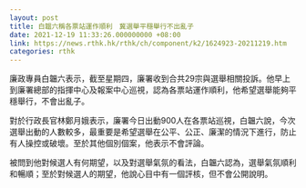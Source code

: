 ```yaml
---
layout: post
title: 白韞六稱各票站運作順利　冀選舉平穩舉行不出亂子
date: 2021-12-19 11:33:26.000000000 +08:00
link: https://news.rthk.hk/rthk/ch/component/k2/1624923-20211219.htm
categories: rthk
---
```


廉政專員白韞六表示，截至星期四，廉署收到合共29宗與選舉相關投訴。他早上到廉署總部的指揮中心及報案中心巡視，認為各票站運作順利，他希望選舉能夠平穩舉行，不會出亂子。

對於行政長官林鄭月娥表示，廉署今日出動900人在各票站巡視，白韞六說，今次選舉出動的人數較多，最重要是希望選舉在公平、公正、廉潔的情況下進行，防止有人操控或破壞。至於其他個別個案，他表示不會評論。

被問到他對候選人有何期望，以及對選舉氣氛的看法，白韞六認為，選舉氣氛順利和暢順；至於對候選人的期望，他說心目中有一個評核，但不會公開說明。
